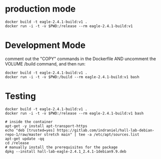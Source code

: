 # production mode

    docker build -t eagle-2.4.1-build:v1 .
    docker run -i -t -v $PWD:/release --rm eagle-2.4.1-build:v1

# Development Mode

comment out the "COPY" commands in the Dockerfile AND uncomment the VOLUME /build command, and then run:

    docker build -t eagle-2.4.1-build:v1 .
    docker run -i -t -v $PWD:/build --rm eagle-2.4.1-build:v1 bash

# Testing

    docker build -t eagle-2.4.1-build:v1 .
    docker run -i -t -v $PWD:/release --rm eagle-2.4.1-build:v1 bash

    # inside the container
    apt-get -y install apt-transport-https
    echo "deb [trusted=yes] https://gitlab.com/indraniel/hall-lab-debian-repo-1/raw/master stretch main" | tee -a /etc/apt/sources.list
    apt-get update -qq
    cd /release
    # manually install the prerequisites for the package
    dpkg --install hall-lab-eagle-2.4.1_2.4.1-1debian9.9.deb
